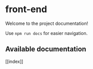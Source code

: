 # front-end

Welcome to the project documentation!

Use `npm run docs` for easier navigation.

## Available documentation

[[index]]
